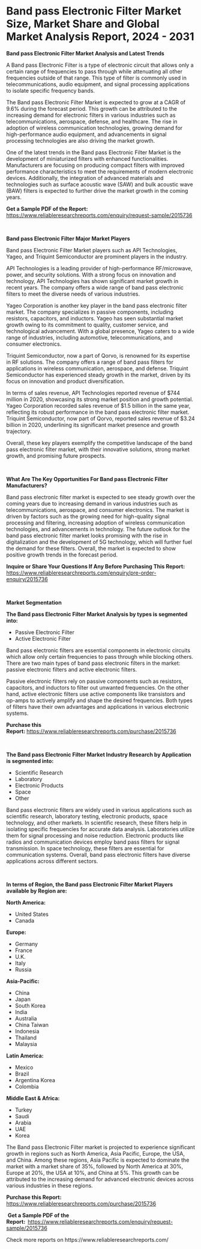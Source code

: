 <p><h1>Band pass Electronic Filter Market Size, Market Share and Global Market Analysis Report, 2024 - 2031</h1></p><p><strong>Band pass Electronic Filter Market Analysis and Latest Trends</strong></p>
<p><p>A Band pass Electronic Filter is a type of electronic circuit that allows only a certain range of frequencies to pass through while attenuating all other frequencies outside of that range. This type of filter is commonly used in telecommunications, audio equipment, and signal processing applications to isolate specific frequency bands.</p><p>The Band pass Electronic Filter Market is expected to grow at a CAGR of 9.6% during the forecast period. This growth can be attributed to the increasing demand for electronic filters in various industries such as telecommunications, aerospace, defense, and healthcare. The rise in adoption of wireless communication technologies, growing demand for high-performance audio equipment, and advancements in signal processing technologies are also driving the market growth.</p><p>One of the latest trends in the Band pass Electronic Filter Market is the development of miniaturized filters with enhanced functionalities. Manufacturers are focusing on producing compact filters with improved performance characteristics to meet the requirements of modern electronic devices. Additionally, the integration of advanced materials and technologies such as surface acoustic wave (SAW) and bulk acoustic wave (BAW) filters is expected to further drive the market growth in the coming years.</p></p>
<p><strong>Get a Sample PDF of the Report:&nbsp;</strong> <a href="https://www.reliableresearchreports.com/enquiry/request-sample/2015736">https://www.reliableresearchreports.com/enquiry/request-sample/2015736</a></p>
<p>&nbsp;</p>
<p><strong>Band pass Electronic Filter Major Market Players</strong></p>
<p><p>Band pass Electronic Filter Market players such as API Technologies, Yageo, and Triquint Semiconductor are prominent players in the industry.</p><p>API Technologies is a leading provider of high-performance RF/microwave, power, and security solutions. With a strong focus on innovation and technology, API Technologies has shown significant market growth in recent years. The company offers a wide range of band pass electronic filters to meet the diverse needs of various industries.</p><p>Yageo Corporation is another key player in the band pass electronic filter market. The company specializes in passive components, including resistors, capacitors, and inductors. Yageo has seen substantial market growth owing to its commitment to quality, customer service, and technological advancement. With a global presence, Yageo caters to a wide range of industries, including automotive, telecommunications, and consumer electronics.</p><p>Triquint Semiconductor, now a part of Qorvo, is renowned for its expertise in RF solutions. The company offers a range of band pass filters for applications in wireless communication, aerospace, and defense. Triquint Semiconductor has experienced steady growth in the market, driven by its focus on innovation and product diversification.</p><p>In terms of sales revenue, API Technologies reported revenue of $744 million in 2020, showcasing its strong market position and growth potential. Yageo Corporation recorded sales revenue of $1.5 billion in the same year, reflecting its robust performance in the band pass electronic filter market. Triquint Semiconductor, now part of Qorvo, reported sales revenue of $3.24 billion in 2020, underlining its significant market presence and growth trajectory.</p><p>Overall, these key players exemplify the competitive landscape of the band pass electronic filter market, with their innovative solutions, strong market growth, and promising future prospects.</p></p>
<p>&nbsp;</p>
<p><strong>What Are The Key Opportunities For Band pass Electronic Filter Manufacturers?</strong></p>
<p><p>Band pass electronic filter market is expected to see steady growth over the coming years due to increasing demand in various industries such as telecommunications, aerospace, and consumer electronics. The market is driven by factors such as the growing need for high-quality signal processing and filtering, increasing adoption of wireless communication technologies, and advancements in technology. The future outlook for the band pass electronic filter market looks promising with the rise in digitalization and the development of 5G technology, which will further fuel the demand for these filters. Overall, the market is expected to show positive growth trends in the forecast period.</p></p>
<p><strong>Inquire or Share Your Questions If Any Before Purchasing This Report:</strong> <a href="https://www.reliableresearchreports.com/enquiry/pre-order-enquiry/2015736">https://www.reliableresearchreports.com/enquiry/pre-order-enquiry/2015736</a></p>
<p>&nbsp;</p>
<p><strong>Market Segmentation</strong></p>
<p><strong>The Band pass Electronic Filter Market Analysis by types is segmented into:</strong></p>
<p><ul><li>Passive Electronic Filter</li><li>Active Electronic Filter</li></ul></p>
<p><p>Band pass electronic filters are essential components in electronic circuits which allow only certain frequencies to pass through while blocking others. There are two main types of band pass electronic filters in the market: passive electronic filters and active electronic filters. </p><p>Passive electronic filters rely on passive components such as resistors, capacitors, and inductors to filter out unwanted frequencies. On the other hand, active electronic filters use active components like transistors and op-amps to actively amplify and shape the desired frequencies. Both types of filters have their own advantages and applications in various electronic systems.</p></p>
<p><strong>Purchase this Report:&nbsp;</strong><a href="https://www.reliableresearchreports.com/purchase/2015736">https://www.reliableresearchreports.com/purchase/2015736</a></p>
<p>&nbsp;</p>
<p><strong>The Band pass Electronic Filter Market Industry Research by Application is segmented into:</strong></p>
<p><ul><li>Scientific Research</li><li>Laboratory</li><li>Electronic Products</li><li>Space</li><li>Other</li></ul></p>
<p><p>Band pass electronic filters are widely used in various applications such as scientific research, laboratory testing, electronic products, space technology, and other markets. In scientific research, these filters help in isolating specific frequencies for accurate data analysis. Laboratories utilize them for signal processing and noise reduction. Electronic products like radios and communication devices employ band pass filters for signal transmission. In space technology, these filters are essential for communication systems. Overall, band pass electronic filters have diverse applications across different sectors.</p></p>
<p>&nbsp;</p>
<p><strong>In terms of Region, the Band pass Electronic Filter Market Players available by Region are:</strong></p>
<p>
    <p> <strong> North America: </strong>
        <ul>
            <li>United States</li>
            <li>Canada</li>
        </ul>
        </p> 
    <p> <strong> Europe: </strong>
        <ul>
            <li>Germany</li>
            <li>France</li>
            <li>U.K.</li>
            <li>Italy</li>
            <li>Russia</li>
        </ul>
        </p> 
    <p> <strong> Asia-Pacific: </strong>
        <ul>
            <li>China</li>
            <li>Japan</li>
            <li>South Korea</li>
            <li>India</li>
            <li>Australia</li>
            <li>China Taiwan</li>
            <li>Indonesia</li>
            <li>Thailand</li>
            <li>Malaysia</li>
        </ul>
        </p> 
    <p> <strong> Latin America: </strong>
        <ul>
            <li>Mexico</li>
            <li>Brazil</li>
            <li>Argentina Korea</li>
            <li>Colombia</li>
        </ul>
        </p> 
    <p> <strong> Middle East & Africa: </strong>
        <ul>
            <li>Turkey</li>
            <li>Saudi</li>
            <li>Arabia</li>
            <li>UAE</li>
            <li>Korea</li>
        </ul>
    </p>
    </p>
<p><p>The Band pass Electronic Filter market is projected to experience significant growth in regions such as North America, Asia Pacific, Europe, the USA, and China. Among these regions, Asia Pacific is expected to dominate the market with a market share of 35%, followed by North America at 30%, Europe at 20%, the USA at 10%, and China at 5%. This growth can be attributed to the increasing demand for advanced electronic devices across various industries in these regions.</p></p>
<p><strong>Purchase this Report: </strong><a href="https://www.reliableresearchreports.com/purchase/2015736">https://www.reliableresearchreports.com/purchase/2015736</a></p>
<p>&nbsp;<strong>Get a Sample PDF of the Report:&nbsp;&nbsp;</strong><a href="https://www.reliableresearchreports.com/enquiry/request-sample/2015736">https://www.reliableresearchreports.com/enquiry/request-sample/2015736</a></p>
<p><strong></strong></p>
<p>Check more reports on https://www.reliableresearchreports.com/</p>